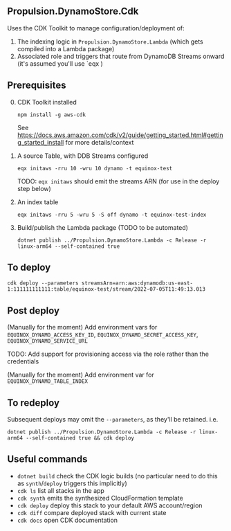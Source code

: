 ## Propulsion.DynamoStore.Cdk

Uses the CDK Toolkit to manage configuration/deployment of:
1. The indexing logic in `Propulsion.DynamoStore.Lambda` (which gets compiled into a Lambda package)
2. Associated role and triggers that route from DynamoDB Streams onward (it's assumed you'll use `eqx )

## Prerequisites

0. CDK Toolkit installed

       npm install -g aws-cdk
   
   See https://docs.aws.amazon.com/cdk/v2/guide/getting_started.html#getting_started_install for more details/context

2. A source Table, with DDB Streams configured

       eqx initaws -rru 10 -wru 10 dynamo -t equinox-test

   TODO: `eqx initaws` should emit the streams ARN (for use in the deploy step below)

3. An index table

       eqx initaws -rru 5 -wru 5 -S off dynamo -t equinox-test-index

4. Build/publish the Lambda package (TODO to be automated)

       dotnet publish ../Propulsion.DynamoStore.Lambda -c Release -r linux-arm64 --self-contained true

## To deploy

    cdk deploy --parameters streamsArn=arn:aws:dynamodb:us-east-1:111111111111:table/equinox-test/stream/2022-07-05T11:49:13.013

## Post deploy

(Manually for the moment) Add environment vars for `EQUINOX_DYNAMO_ACCESS_KEY_ID`, `EQUINOX_DYNAMO_SECRET_ACCESS_KEY`, `EQUINOX_DYNAMO_SERVICE_URL`

TODO: Add support for provisioning access via the role rather than the credentials

(Manually for the moment) Add environment var for `EQUINOX_DYNAMO_TABLE_INDEX`

## To redeploy

Subsequent deploys may omit the `--parameters`, as they'll be retained. i.e.

    dotnet publish ../Propulsion.DynamoStore.Lambda -c Release -r linux-arm64 --self-contained true && cdk deploy

## Useful commands

* `dotnet build`     check the CDK logic builds (no particular need to do this as `synth`/`deploy` triggers this implicitly)
* `cdk ls`           list all stacks in the app
* `cdk synth`        emits the synthesized CloudFormation template
* `cdk deploy`       deploy this stack to your default AWS account/region
* `cdk diff`         compare deployed stack with current state
* `cdk docs`         open CDK documentation
